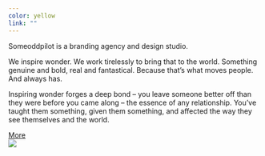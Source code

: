 ```yaml
---
color: yellow
link: ""
---
```

<div class="contained">
  <div class="half left display-serif left-align">
    <div class="scale-text">
      <p class="drop-cap">Someoddpilot is a branding agency and design studio.</p>
      <p>We inspire wonder. We work tirelessly to bring that to the world. Something genuine and bold, real and fantastical. Because that’s what moves people. And always has. </p>
      <p>Inspiring wonder forges a deep bond – you leave someone better off than they were before you came along – the essence of any relationship. You’ve taught them something, given them something, and affected the way they see themselves and the world.</p>
      <a class="block-link" href="#">More</a>
    </div>
  </div>
  <div class="half right">
    <img class="fit-image vert-center" src="/assets/images/home-slides/half.jpg" />
  </div>
</div>
